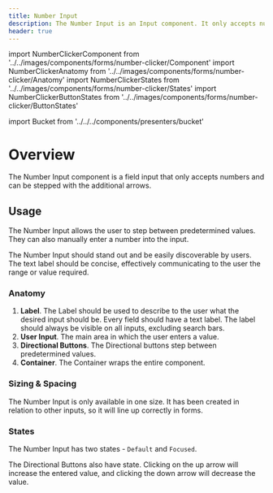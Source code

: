 ```yaml
---
title: Number Input
description: The Number Input is an Input component. It only accepts numbers that can be stepped with the additional arrows.
header: true
---
```


import NumberClickerComponent from '../../images/components/forms/number-clicker/Component'
import NumberClickerAnatomy from '../../images/components/forms/number-clicker/Anatomy'
import NumberClickerStates from '../../images/components/forms/number-clicker/States'
import NumberClickerButtonStates from '../../images/components/forms/number-clicker/ButtonStates'

import Bucket from '../../../components/presenters/bucket'

<div className="bucket__container">
  <Bucket type="sketch" url="https://docs.royalnavy.io/design-system.sketch" />
  <Bucket type="storybook" url="https://storybook.royalnavy.io/?path=/docs/number-input--default" />
</div>

# Overview
The Number Input component is a field input that only accepts numbers and can be stepped with the additional arrows.

<NumberClickerComponent />

## Usage
The Number Input allows the user to step between predetermined values. They can also manually enter a number into the input. 

The Number Input should stand out and be easily discoverable by users. The text label should be concise, effectively communicating to the user the range or value required.

### Anatomy
<NumberClickerAnatomy /> 

1. **Label**. The Label should be used to describe to the user what the desired input should be. Every field should have a text label. The label should always be visible on all inputs, excluding search bars.
2. **User Input**. The main area in which the user enters a value.
3. **Directional Buttons**. The Directional buttons step between predetermined values.
4. **Container**. The Container wraps the entire component.


### Sizing & Spacing
The Number Input is only available in one size. It has been created in relation to other inputs, so it will line up correctly in forms.

### States
<NumberClickerStates />

The Number Input has two states - `Default` and `Focused`.

<NumberClickerButtonStates />

The Directional Buttons also have state. Clicking on the up arrow will increase the entered value, and clicking the down arrow will decrease the value.
